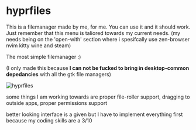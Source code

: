 # hyprfiles

This is a filemanager made by me, for me. You can use it and it should work. Just remember that this menu is taliored towards my current needs. (my needs being on the 'open-with' section where i spesifcally use zen-browser nvim kitty wine and steam)

The most simple filemanager :)

(I only made this because **I can not be fucked to bring in desktop-common depedancies** with all the gtk file managers)



![hyprfiles](https://github.com/user-attachments/assets/33cbe5c8-5a1a-448e-aa07-737eca34c0fa)




some things I am working towards are proper file-roller support, dragging to outside apps, proper permissions support

better looking interface is a given but I have to implement everything first because my coding skills are a 3/10
